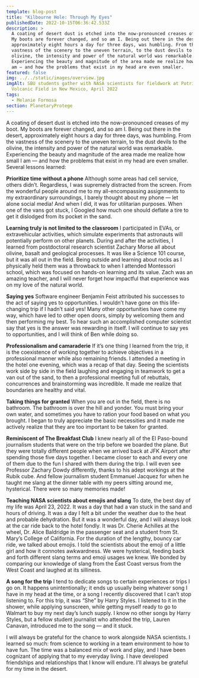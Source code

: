 ```yaml
---
template: blog-post
title: "Kilbourne Hole: Through My Eyes"
publishedDate: 2022-10-15T06:36:42.533Z
description: >
  A coating of desert dust is etched into the now-pronounced creases of my boot.
  My boots are forever changed, and so am I. Being out there in the desert,
  approximately eight hours a day for three days, was humbling. From the
  vastness of the scenery to the uneven terrain, to the dust devils to the
  olivine, the intensity and power of the natural world was remarkable.
  Experiencing the beauty and magnitude of the area made me realize how small I
  am — and how the problems that exist in my head are even smaller.
featured: false
img: ../../static/images/overview.jpg
imgAlt: SBU students gather with NASA scientists for fieldwork at Potrillo
  Volcanic Field in New Mexico, April 2022
tags:
  - Melanie Formosa
section: PlanetaryProtege
---
```


A coating of desert dust is etched into the now-pronounced creases of my boot. My boots are forever changed, and so am I. Being out there in the desert, approximately eight hours a day for three days, was humbling. From the vastness of the scenery to the uneven terrain, to the dust devils to the olivine, the intensity and power of the natural world was remarkable. Experiencing the beauty and magnitude of the area made me realize how small I am — and how the problems that exist in my head are even smaller. Several lessons learned: 

**Prioritize time without a phone**
Although some areas had cell service, others didn’t. Regardless, I was supremely distracted from the screen. From the wonderful people around me to my all-encompassing assignments to my extraordinary surroundings, I barely thought about my phone — let alone social media! And when I did, it was for utilitarian purposes. When one of the vans got stuck, I Googled how much one should deflate a tire to get it dislodged from its pocket in the sand. 

**Learning truly is not limited to the classroom**
I participated in EVAs, or extravehicular activities, which simulate experiments that astronauts will potentially perform on other planets. During and after the activities, I learned from postdoctoral research scientist Zachary Morse all about olivine, basalt and geological processes. It was like a Science 101 course, but it was all out in the field. Being outside and learning about rocks as I physically held them was a throwback to when I attended Montessori school, which was focused on hands-on learning and its value. Zach was an amazing teacher, and I will never forget how impactful that experience was on my love of the natural world.

**Saying yes**
Software engineer Benjamin Feist attributed his successes to the act of saying yes to opportunities. I wouldn’t have gone on this life-changing trip if I hadn’t said yes! Many other opportunities have come my way, which have led to other open doors, simply by welcoming them and then performing my best. To hear such an accomplished computer scientist say that yes is the answer was rewarding in itself. I will continue to say yes to opportunities, and I will think of Ben while doing so.

**Professionalism and camaraderie**
If it’s one thing I learned from the trip, it is the coexistence of working together to achieve objectives in a professional manner while also remaining friends. I attended a meeting in the hotel one evening, which was a recap of that day. Seeing the scientists work side by side in the field laughing and engaging in teamwork to get a van out of the sand, to then a professional meeting full of rebuttals, concurrences and brainstorming was incredible. It made me realize that boundaries are healthy and vital.

**Taking things for granted**
When you are out in the field, there is no bathroom. The bathroom is over the hill and yonder. You must bring your own water, and sometimes you have to ration your food based on what you brought. I began to truly appreciate the basic necessities and it made me actively realize that they are too important to be taken for granted. 

**Reminiscent of The Breakfast Club**
I knew nearly all of the El Paso-bound journalism students that were on the trip before we boarded the plane. But they were totally different people when we arrived back at JFK Airport after spending those five days together. I became closer to each and every one of them due to the fun I shared with them during the trip. I will even see Professor Zachary Dowdy differently, thanks to his adept workings at the Rubik cube. And fellow journalism student Emmanuel Jacquez for when he taught me slang at the dinner table with my peers sitting around me, hysterical. There were so many memories made!

**Teaching NASA scientists about emojis and slang**
To date, the best day of my life was April 23, 2022. It was a day that had a van stuck in the sand and hours of driving. It was a day I felt a bit under the weather due to the heat and probable dehydration. But it was a wonderful day, and I will always look at the car ride back to the hotel fondly. It was Dr. Cherie Achilles at the wheel, Dr. Alice Baldridge in the passenger seat and a student from St. Mary’s College of California. For the duration of the lengthy, bouncy car ride, we talked about emojis. I told the scientists about the emoji of a little girl and how it connotes awkwardness. We were hysterical, feeding back and forth different slang terms and emoji usages we knew. We bonded by comparing our knowledge of slang from the East Coast versus from the West Coast and laughed at its silliness.

**A song for the trip**
I tend to dedicate songs to certain experiences or trips I go on. It happens unintentionally; it ends up usually being whatever song I have in my head at the time, or a song I recently discovered that I can’t stop listening to. For this trip, it was “She” by Harry Styles. I listened to it in the shower, while applying sunscreen, while getting myself ready to go to Walmart to buy my next day’s lunch supply. I know no other songs by Harry Styles, but a fellow student journalist who attended the trip, Lauren Canavan, introduced me to the song — and it stuck. 

I will always be grateful for the chance to work alongside NASA scientists. I learned so much: from science to working in a team environment to how to have fun. The time was a balanced mix of work and play, and I have been cognizant of applying that to my everyday living. I have developed friendships and relationships that I know will endure. I’ll always be grateful for my time in the desert.